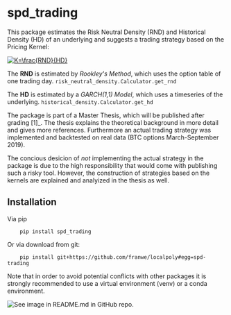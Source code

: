# spd_trading

This package estimates the Risk Neutral Density (RND) and Historical Density (HD) of an underlying and suggests a trading 
strategy based on the Pricing Kernel:

<a href="https://www.codecogs.com/eqnedit.php?latex=K=\frac{RND}{HD}" target="_blank"><img src="https://latex.codecogs.com/svg.latex?K=\frac{RND}{HD}" title="K=\frac{RND}{HD}" /></a>


The **RND** is estimated by *Rookley's Method*, which uses the option table of one trading day. ``risk_neutral_density.Calculator.get_rnd``

The **HD** is estimated by a *GARCH(1,1) Model*, which uses a timeseries of the underlying. ``historical_density.Calculator.get_hd``

The package is part of a Master Thesis, which will be published after grading [1]_. The thesis explains the theoretical background 
in more detail and gives more references. Furthermore an actual trading strategy was implemented and backtested on real data 
(BTC options March-September 2019). 

The concious desicion of *not* implementing the actual strategy in the package is due to the high responsibility that would come 
with publishing such a risky tool. However, the construction of strategies based on the kernels are explained and analyized in the 
thesis as well. 

## Installation

Via pip
```
    pip install spd_trading
```

Or via download from git:

```
    pip install git+https://github.com/franwe/localpoly#egg=spd-trading
```

Note that in order to avoid potential conflicts with other packages it is strongly recommended to use a virtual environment (venv) or a conda environment.

![See image in README.md in GitHub repo.](https://github.com/franwe/spd_trading/blob/main/docs/_static/example_kernel.png?raw=true)